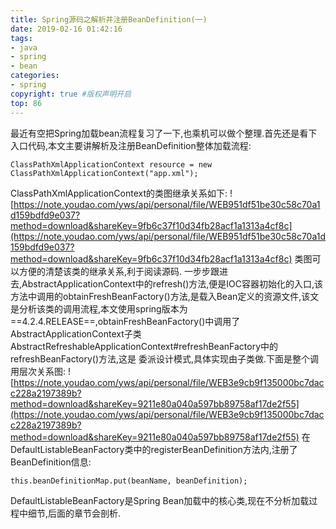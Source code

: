 ```yaml
---
title: Spring源码之解析并注册BeanDefinition(一)
date: 2019-02-16 01:42:16
tags:
- java
- spring
- bean
categories:
- spring   
copyright: true #版权声明开启        
top: 86
---
```

最近有空把Spring加载bean流程复习了一下,也乘机可以做个整理.首先还是看下入口代码,本文主要讲解析及注册BeanDefinition整体加载流程:
```
ClassPathXmlApplicationContext resource = new ClassPathXmlApplicationContext("app.xml");
```
ClassPathXmlApplicationContext的类图继承关系如下:
![https://note.youdao.com/yws/api/personal/file/WEB951df51be30c58c70a1d159bdfd9e037?method=download&shareKey=9fb6c37f10d34fb28acf1a1313a4cf8c](https://note.youdao.com/yws/api/personal/file/WEB951df51be30c58c70a1d159bdfd9e037?method=download&shareKey=9fb6c37f10d34fb28acf1a1313a4cf8c)
类图可以方便的清楚该类的继承关系,利于阅读源码.
一步步跟进去,AbstractApplicationContext中的refresh()方法,便是IOC容器初始化的入口,该方法中调用的obtainFreshBeanFactory()方法,是载入Bean定义的资源文件,该文是分析该类的调用流程,本文使用spring版本为==4.2.4.RELEASE==,obtainFreshBeanFactory()中调用了AbstractApplicationContext子类AbstractRefreshableApplicationContext#refreshBeanFactory中的refreshBeanFactory()方法,这是
委派设计模式,具体实现由子类做.下面是整个调用层次关系图:
![https://note.youdao.com/yws/api/personal/file/WEB3e9cb9f135000bc7dacc228a2197389b?method=download&shareKey=9211e80a040a597bb89758af17de2f55](https://note.youdao.com/yws/api/personal/file/WEB3e9cb9f135000bc7dacc228a2197389b?method=download&shareKey=9211e80a040a597bb89758af17de2f55)
在DefaultListableBeanFactory类中的registerBeanDefinition方法内,注册了BeanDefinition信息:
```
this.beanDefinitionMap.put(beanName, beanDefinition);
```
DefaultListableBeanFactory是Spring Bean加载中的核心类,现在不分析加载过程中细节,后面的章节会剖析.
